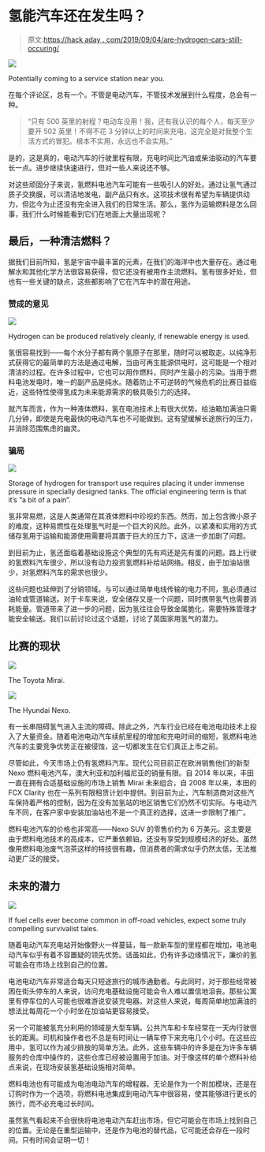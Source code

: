 # 氢能汽车还在发生吗？

> 原文:[https://hack aday . com/2019/09/04/are-hydrogen-cars-still-occuring/](https://hackaday.com/2019/09/04/are-hydrogen-cars-still-happening/)

![](../Images/6034462477a8d60b8546abc3ea64aa09.png)

Potentially coming to a service station near you.

在每个评论区，总有一个。不管是电动汽车，不管技术发展到什么程度，总会有一种。

> “只有 500 英里的射程？电动车没用！我，还有我认识的每个人，每天至少要开 502 英里！不得不花 3 分钟以上的时间来充电，这完全是对我整个生活方式的冒犯。根本不实用，永远也不会实用。”

是的，这是真的，电动汽车的行驶里程有限，充电时间比汽油或柴油驱动的汽车要长一点。进步继续快速进行，但对一些人来说还不够。

对这些顽固分子来说，氢燃料电池汽车可能有一些吸引人的好处。通过让氢气通过质子交换膜，可以清洁地发电，副产品只有水。这项技术很有希望为车辆提供动力，但迄今为止还没有完全进入我们的日常生活。那么，氢作为运输燃料是怎么回事，我们什么时候能看到它们在地面上大量出现呢？

## 最后，一种清洁燃料？

据我们目前所知，氢是宇宙中最丰富的元素，在我们的海洋中也大量存在。通过电解水和其他化学方法很容易获得，但它还没有被用作主流燃料。氢有很多好处，但也有一些关键的缺点，这些都影响了它在汽车中的潜在用途。

### 赞成的意见

![](../Images/290e6e3e4e134d9f34676c2467e797f3.png)

Hydrogen can be produced relatively cleanly, if renewable energy is used.

氢很容易找到——每个水分子都有两个氢原子在那里，随时可以被取走。以纯净形式获得它的最简单的方法是通过电解，当由可再生能源供电时，这可能是一个相对清洁的过程。在许多过程中，它也可以用作燃料，同时产生最小的污染。当用于燃料电池发电时，唯一的副产品是纯水。随着防止不可逆转的气候危机的比赛日益临近，这些特性使得氢成为未来能源需求的极具吸引力的选择。

就汽车而言，作为一种液体燃料，氢在电池技术上有很大优势。给油箱加满油只需几分钟，即使是充电最快的电动汽车也不可能做到。这有望缓解长途旅行的压力，并消除范围焦虑的幽灵。

### 骗局

![](../Images/5439315d3c11b8ae2131704ef47dd048.png)

Storage of hydrogen for transport use requires placing it under immense pressure in specially designed tanks. The official engineering term is that it’s “a bit of a pain”.

氢非常易燃，这是人类通常在其液体燃料中珍视的东西。然而，加上包含微小原子的难度，这种易燃性在处理氢气时是一个巨大的风险。此外，以紧凑和实用的方式储存氢用于运输和能源使用需要将其置于巨大的压力下，这进一步加剧了问题。

到目前为止，氢还面临着基础设施这个典型的先有鸡还是先有蛋的问题。路上行驶的氢燃料汽车很少，所以没有动力投资氢燃料补给站网络。相反，由于加油站很少，对氢燃料汽车的需求也很少。

这些问题也延伸到了分销领域。与可以通过简单电线传输的电力不同，氢必须通过油轮或管道输送。对于卡车来说，安全储存又是一个问题，同时携带氢气也需要消耗能量。管道带来了进一步的问题，因为氢往往会导致金属脆化，需要特殊管理才能安全输送。我们以前讨论过这个话题，讨论了英国家用氢气的潜力。

## 比赛的现状

![](../Images/53d3c09bc2ecac45046fd82e48a4107f.png)

The Toyota Mirai.

![](../Images/8bca2b63cc7743cdb43780fe5b3a6630.png)

The Hyundai Nexo.

有一长串阻碍氢气进入主流的障碍。除此之外，汽车行业已经在电池电动技术上投入了大量资金。随着电池电动汽车续航里程的增加和充电时间的缩短，氢燃料电池汽车的主要竞争优势正在被侵蚀，这一切都发生在它们真正上市之前。

尽管如此，今天市场上仍有氢燃料汽车。现代公司目前正在欧洲销售他们的新型 Nexo 燃料电池汽车，澳大利亚和加利福尼亚的销量有限。自 2014 年以来，丰田一直在拥有合适基础设施的市场上销售 Mirai 未来组合，自 2008 年以来，本田的 FCX Clarity 也在一系列有限租赁计划中提供。到目前为止，汽车制造商对这些汽车保持着严格的控制，因为在没有加氢站的地区销售它们仍然不切实际。与电动汽车不同，在客户家中安装加油站也不是一个真正的选择，这进一步限制了推广。

燃料电池汽车的价格也非常高——Nexo SUV 的零售价约为 6 万美元。这主要是由于燃料电池技术的高成本，它严重依赖铂，还没有享受到规模经济的好处。虽然像用燃料电池废气泡茶这样的特技很有趣，但消费者的需求似乎仍然太低，无法推动更广泛的接受。

## 未来的潜力

![](../Images/e9684af8a263ae23db2de04953bcfdc2.png)

If fuel cells ever become common in off-road vehicles, expect some truly compelling survivalist tales.

随着电动汽车充电站开始像野火一样蔓延，每一款新车型的里程都在增加，电池电动汽车似乎有着不容置疑的领先优势。话虽如此，仍有许多边缘情况下，廉价的氢可能会在市场上找到自己的位置。

电池电动汽车非常适合每天只短途旅行的城市通勤者。与此同时，对于那些经常被困在街头停车的人来说，访问充电基础设施可能会令人难以置信地沮丧。那些公寓里有停车位的人可能也很难游说安装充电器。对这些人来说，每周简单地加满油的想法比每周花一个小时坐在加油站更容易接受。

另一个可能被氢充分利用的领域是大型车辆。公共汽车和卡车经常在一天内行驶很长的距离。司机和操作者也不总是有时间让一辆车停下来充电几个小时。在这些应用中，氢可以作为减少排放的简单方法。此外，这些车辆中的许多是在为许多车辆服务的仓库中操作的，这些仓库已经被设置用于加油。对于像这样的单个燃料补给点来说，在现场安装氢基础设施相对简单。

燃料电池也有可能成为电池电动汽车的增程器。无论是作为一个附加模块，还是在订购时作为一个选项，将燃料电池集成到电动汽车中很容易，使其能够进行更长的旅行，而不必充电过长时间。

虽然氢气看起来不会很快将电池电动汽车赶出市场，但它可能会在市场上找到自己的位置。无论是在重型运输中，还是作为电池的替代品，它可能还会存在一段时间。只有时间会证明一切！